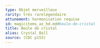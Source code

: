 ```yaml
---
type: Objet merveilleux
rarity: très rarelégendaire
attunement: harmonisation requise
id: magicitems_az_hd.md#boule-de-cristal
title: Boule de cristal
alias: Crystal Ball
source: (CDC p153)
---
```


